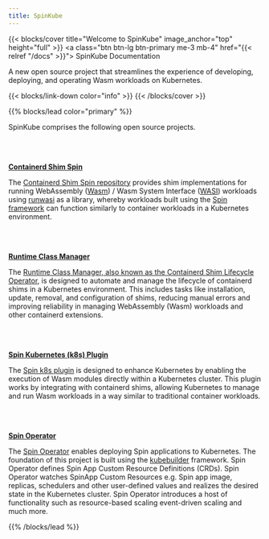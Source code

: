 ```yaml
---
title: SpinKube
---
```


{{< blocks/cover title="Welcome to SpinKube" image_anchor="top" height="full" >}}
<a class="btn btn-lg btn-primary me-3 mb-4" href="{{< relref "/docs" >}}">
  SpinKube Documentation <i class="fas fa-arrow-alt-circle-right ms-2"></i>
</a>
<p class="lead mt-5">A new open source project that streamlines the experience of developing, deploying, and operating Wasm workloads on Kubernetes.</p>
{{< blocks/link-down color="info" >}}
{{< /blocks/cover >}}


{{% blocks/lead color="primary" %}}

SpinKube comprises the following open source projects.

<br />
<br />

<u>**Containerd Shim Spin**</u>

The [Containerd Shim Spin repository](https://github.com/spinkube/containerd-shim-spin) provides shim implementations for running WebAssembly ([Wasm](https://webassembly.org/)) / Wasm System Interface ([WASI](https://github.com/WebAssembly/WASI)) workloads using [runwasi](https://github.com/deislabs/runwasi) as a library, whereby workloads built using the [Spin framework](https://github.com/fermyon/spin) can function similarly to container workloads in a Kubernetes environment.

<br />
<br />

<u>**Runtime Class Manager**</u>

The [Runtime Class Manager, also known as the Containerd Shim Lifecycle Operator](https://github.com/spinkube/runtime-class-manager), is designed to automate and manage the lifecycle of containerd shims in a Kubernetes environment. This includes tasks like installation, update, removal, and configuration of shims, reducing manual errors and improving reliability in managing WebAssembly (Wasm) workloads and other containerd extensions.

<br />
<br />

<u>**Spin Kubernetes (k8s) Plugin**</u>

The [Spin k8s plugin](https://github.com/spinkube/spin-plugin-k8s) is designed to enhance Kubernetes by enabling the execution of Wasm modules directly within a Kubernetes cluster. This plugin works by integrating with containerd shims, allowing Kubernetes to manage and run Wasm workloads in a way similar to traditional container workloads.

<br />
<br />

<u>**Spin Operator**</u>

The [Spin Operator](https://github.com/spinkube/spin-operator/) enables deploying Spin applications to Kubernetes. The foundation of this project is built using the [kubebuilder](https://github.com/kubernetes-sigs/kubebuilder) framework. Spin Operator defines Spin App Custom Resource Definitions (CRDs). Spin Operator watches SpinApp Custom Resources e.g. Spin app image, replicas, schedulers and other user-defined values and realizes the desired state in the Kubernetes cluster. Spin Operator introduces a host of functionality such as resource-based scaling event-driven scaling and much more.

{{% /blocks/lead %}}
